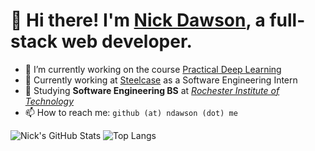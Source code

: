 # 👋 Hi there! I'm [Nick Dawson](https://ndawson.me), a full-stack web developer.

- 🔭 I’m currently working on the course [Practical Deep Learning](https://course.fast.ai/)
- 🏢 Currently working at [Steelcase](https://steelcase.com) as a Software Engineering Intern
- 🏫 Studying **Software Engineering BS** at *[Rochester Institute of Technology](https://rit.edu)*
- 📫 How to reach me: ```github (at) ndawson (dot) me```

![Nick's GitHub Stats](https://github-readme-stats.vercel.app/api?username=NicholasDawson&theme=tokyonight&show_icons=true&cache_seconds=10000)
![Top Langs](https://github-readme-stats.vercel.app/api/top-langs/?username=NicholasDawson&theme=tokyonight&hide=TeX&layout=compact&cache_seconds=10000)
